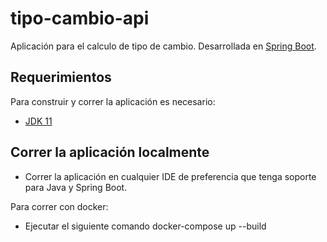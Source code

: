 # tipo-cambio-api

Aplicación para el calculo de tipo de cambio.
Desarrollada en [Spring Boot](http://projects.spring.io/spring-boot/).

## Requerimientos

Para construir y correr la aplicación es necesario:

- [JDK 11](https://www.oracle.com/java/technologies/javase/jdk11-archive-downloads.html)

## Correr la aplicación localmente

- Correr la aplicación en cualquier IDE de preferencia que tenga soporte para Java y Spring Boot.

Para correr con docker:
- Ejecutar el siguiente comando docker-compose up --build

